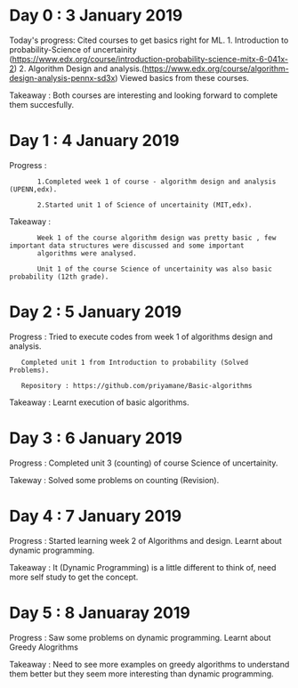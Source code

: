 # Day 0 : 3 January 2019

Today's progress: Cited courses to get basics right for ML.
                  1. Introduction to probability-Science of uncertainity (https://www.edx.org/course/introduction-probability-science-mitx-6-041x-2)
                  2. Algorithm Design and analysis.(https://www.edx.org/course/algorithm-design-analysis-pennx-sd3x)
                  Viewed basics from these courses.
                  
Takeaway : Both courses are interesting and looking forward to complete them succesfully.         

# Day 1 : 4 January 2019

Progress : 
           
           1.Completed week 1 of course - algorithm design and analysis (UPENN,edx).

           2.Started unit 1 of Science of uncertainity (MIT,edx).

Takeaway :
          
           Week 1 of the course algorithm design was pretty basic , few important data structures were discussed and some important  
           algorithms were analysed.
           
           Unit 1 of the course Science of uncertainity was also basic probability (12th grade).
           
# Day 2 : 5 January 2019

Progress : Tried to execute codes from week 1 of algorithms design and analysis.

       Completed unit 1 from Introduction to probability (Solved Problems).
       
       Repository : https://github.com/priyamane/Basic-algorithms
Takeaway : Learnt execution of basic algorithms.

# Day 3 : 6 January 2019

Progress : Completed unit 3 (counting) of course Science of uncertainity.

Takeway : Solved some problems on counting (Revision).

# Day 4 : 7 January 2019

Progress : Started learning week 2 of Algorithms and design.
           Learnt about dynamic programming.

Takeaway : It (Dynamic Programming) is a little different to think of, need more self study to get the concept.
           
# Day 5 : 8 Januaray 2019

Progress : Saw some problems on dynamic programming.
           Learnt about Greedy Alogrithms

Takeaway : Need to see more examples on greedy algorithms  to understand them better but they seem more interesting than dynamic                    programming.  
